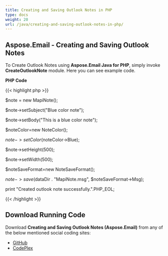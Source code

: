 ```yaml
---
title: Creating and Saving Outlook Notes in PHP
type: docs
weight: 20
url: /java/creating-and-saving-outlook-notes-in-php/
---
```


## **Aspose.Email - Creating and Saving Outlook Notes**
To Create Outlook Notes using **Aspose.Email Java for PHP**, simply invoke **CreateOutlookNote** module. Here you can see example code.

**PHP Code**

{{< highlight php >}}

 $note = new MapiNote();

$note->setSubject("Blue color note");

$note->setBody("This is a blue color note");

$noteColor=new NoteColor();

$note->setColor($noteColor->Blue);

$note->setHeight(500);

$note->setWidth(500);

$noteSaveFormat=new NoteSaveFormat();

$note->save($dataDir . "MapiNote.msg", $noteSaveFormat->Msg);

print "Created outlook note successfully.".PHP_EOL;

{{< /highlight >}}
## **Download Running Code**
Download **Creating and Saving Outlook Notes (Aspose.Email)** from any of the below mentioned social coding sites:

- [GitHub](https://github.com/aspose-email/Aspose.Email-for-Java/blob/master/Plugins/Aspose_Email_Java_for_PHP/src/aspose/email/ProgrammingOutlook/WorkingWithOutlookMessageFiles/CreateOutlookNote.php)
- [CodePlex](https://asposeemailjavaphp.codeplex.com/SourceControl/latest#src/aspose/email/ProgrammingOutlook/WorkingWithOutlookMessageFiles/CreateOutlookNote.php)
